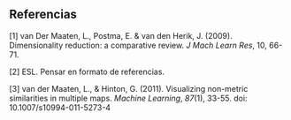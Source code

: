 ## Referencias

[1] van Der Maaten, L., Postma, E. & van den Herik, J. (2009). Dimensionality reduction: a comparative review. *J Mach Learn Res*, 10, 66-71.

[2] ESL. Pensar en formato de referencias. 

[3] van der Maaten, L., & Hinton, G. (2011). Visualizing non-metric similarities in multiple maps. *Machine Learning*, *87*(1), 33-55. doi: 10.1007/s10994-011-5273-4